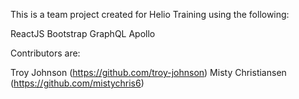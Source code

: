 This is a team project created for Helio Training using the following:

ReactJS
Bootstrap
GraphQL
Apollo


Contributors are:

Troy Johnson (https://github.com/troy-johnson)
Misty Christiansen (https://github.com/mistychris6)
